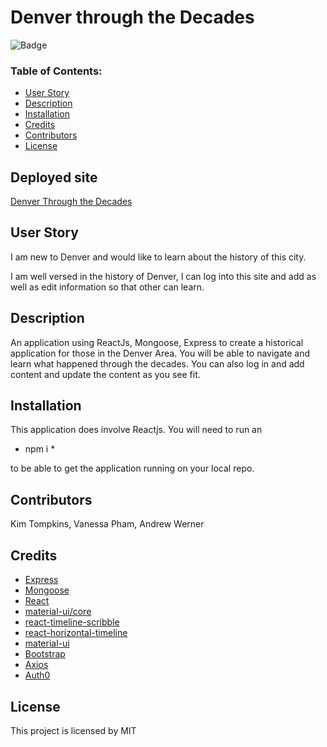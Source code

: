 # Denver through the Decades

![Badge](https://img.shields.io/static/v1?label=License&message=MIT&color=9cf)

### Table of Contents:
* [User Story](##-User-Story)
* [Description](##-Description)
* [Installation](##-Installation)
* [Credits](##-Credits)
* [Contributors](##-Contributors)
* [License](##-License)

## Deployed site
[Denver Through the Decades](https://ancient-mountain-15840.herokuapp.com/)



## User Story
I am new to Denver and would like to learn about the history of this city.

I am well versed in the history of Denver, I can log into this site and add as well as edit information so that other can learn. 


## Description

An application using ReactJs, Mongoose, Express to create a historical application for those in the Denver Area. You will be able to navigate and learn what happened through the decades. You can also log in and add content and update the content as you see fit.

## Installation

This application does involve Reactjs. You will need to run an 

* npm i * 

to be able to get the application running on your local repo.


## Contributors
Kim Tompkins, Vanessa Pham, Andrew Werner

## Credits

* [Express](https://www.npmjs.com/package/express)
* [Mongoose](https://www.npmjs.com/package/mongoose)
* [React]()
* [material-ui/core](https://www.npmjs.com/package/@material-ui/core)
* [react-timeline-scribble](https://www.npmjs.com/package/react-timeline-scribble)
* [react-horizontal-timeline](https://www.npmjs.com/package/react-horizontal-timeline)
* [material-ui](https://material-ui.com/)
* [Bootstrap](https://getbootstrap.com/)
* [Axios](https://www.npmjs.com/package/axios)
* [Auth0](https://www.npmjs.com/package/auth0)


## License

This project is licensed by MIT
